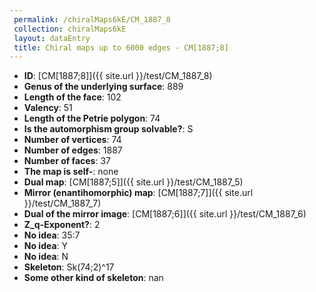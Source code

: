 ```yaml
--- 
 permalink: /chiralMaps6kE/CM_1887_8 
 collection: chiralMaps6kE
 layout: dataEntry
 title: Chiral maps up to 6000 edges - CM[1887;8]
---
```


- **ID**: [CM[1887;8]]({{ site.url }}/test/CM_1887_8)
- **Genus of the underlying surface**: 889
- **Length of the face**: 102
- **Valency**: 51
- **Length of the Petrie polygon**: 74
- **Is the automorphism group solvable?**: S
- **Number of vertices**: 74
- **Number of edges**: 1887
- **Number of faces**: 37
- **The map is self-**: none
- **Dual map**: [CM[1887;5]]({{ site.url }}/test/CM_1887_5)
- **Mirror (enantihomorphic) map**: [CM[1887;7]]({{ site.url }}/test/CM_1887_7)
- **Dual of the mirror image**: [CM[1887;6]]({{ site.url }}/test/CM_1887_6)
- **Z_q-Exponent?**: 2
- **No idea**:  35:7
- **No idea**: Y
- **No idea**: N
- **Skeleton**: Sk(74;2)^17
- **Some other kind of skeleton**: nan
